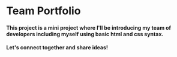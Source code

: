 # Team Portfolio

#### This project is a mini project where I'll be introducing my team of developers including myself using basic html and css syntax.

#### Let's connect together and share ideas!


